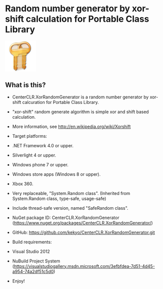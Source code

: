 # Random number generator by xor-shift calculation for Portable Class Library

![Random number generator by xor-shift calculation for Portable Class Library](https://raw.githubusercontent.com/kekyo/CenterCLR.XorRandomGenerator/master/CenterCLR.XorRandomGenerator.100.png)

## What is this?

* CenterCLR.XorRandomGenerator is a random number generator by xor-shift calcuration for Portable Class Library.
 * "xor-shift" random generate algorithm is simple xor and shift based calculation.
 * More information, see http://en.wikipedia.org/wiki/Xorshift

* Target platforms:
 * .NET Framework 4.0 or upper.
 * Silverlight 4 or upper.
 * Windows phone 7 or upper.
 * Windows store apps (Windows 8 or upper).
 * Xbox 360.

* Very replaceable, "System.Random class". (Inherited from System.Random class, type-safe, usage-safe)
* Include thread-safe version, named "SafeRandom class".

* NuGet package ID: CenterCLR.XorRandomGenerator (https://www.nuget.org/packages/CenterCLR.XorRandomGenerator/)
* GitHub: https://github.com/kekyo/CenterCLR.XorRandomGenerator.git

* Build requirements:
 * Visual Studio 2012
 * NuBuild Project System (https://visualstudiogallery.msdn.microsoft.com/3efbfdea-7d51-4d45-a954-74a2df51c5d0)

* Enjoy!
